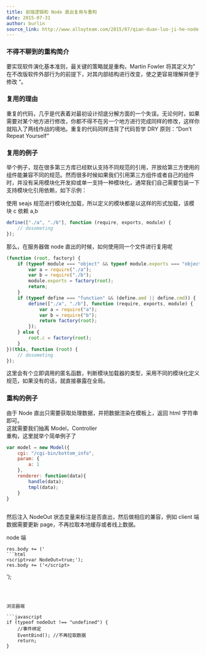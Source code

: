 ```yaml
---
title: 前端逻辑和 Node 直出复用与重构
date: 2015-07-31
author: burlin
source_link: http://www.alloyteam.com/2015/07/qian-duan-luo-ji-he-node-zhi-chu-fu-yong-yu-zhong-gou-2/
---
```


<!-- {% raw %} - for jekyll -->

### 不得不聊到的重构简介

要实现软件演化基本准则，最关键的策略就是重构，Martin Fowler 将其定义为” 在不改版软件外部行为的前提下，对其内部结构进行改变，使之更容易理解并便于修改 “。

### [](http://www.alloyteam.com/2015/07/qian-duan-luo-ji-he-node-zhi-chu-fu-yong-yu-zhong-gou-2/#_2)复用的理由

重复的代码，几乎是代表着对最初设计彻底分解方面的一个失误。无论何时，如果需要对某个地方进行修改，你都不得不在另一个地方进行完成同样的修改，这样你就陷入了两线作战的境地。重复的代码同样违背了代码哲学 DRY 原则：”Don’t Repeat Yourself“  

### [](http://www.alloyteam.com/2015/07/qian-duan-luo-ji-he-node-zhi-chu-fu-yong-yu-zhong-gou-2/#_3)复用的例子

举个例子，现在很多第三方库已经默认支持不同规范的引用，开放给第三方使用的组件能兼容不同的规范。然而很多时候如果我们引用第三方组件或者自己的组件时，并没有采用模块化开发抑或单一支持一种模块化，通常我们自己需要包装一下支持模块化引用依赖，如下示例：

使用 seajs 规范进行模块化加载，所以定义的模块都是以这样的形式加载，该模块 c 依赖 a,b

```javascript
define(["./a", "./b"], function (require, exports, module) {
    // dosometing
});
```

那么，在服务器做 node 直出的时候，如何使用同一个文件进行复用呢

```javascript
(function (root, factory) {
    if (typeof module === "object" && typeof module.exports === "object") {
        var a = require("./a");
        var b = require("./b");
        module.exports = factory(root);
        return;
    }
    if (typeof define === "function" && (define.amd || define.cmd)) {
        define(["./a", "./b"], function (require, exports, module) {
            var a = require("a");
            var b = require("b");
            return factory(root);
        });
    } else {
        root.c = factory(root);
    }
})(this, function (root) {
    // dosometing
});
```

这里会有个立即调用的匿名函数，判断模块加载器的类型，采用不同的模块化定义规范，如果没有的话，就直接暴露在全局。

### [](http://www.alloyteam.com/2015/07/qian-duan-luo-ji-he-node-zhi-chu-fu-yong-yu-zhong-gou-2/#_4)重构的例子

由于 Node 直出只需要获取处理数据，并把数据渲染在模板上，返回 html 字符串即可。  
这就需要我们抽离 Model，Controller  
重构，这里就举个简单例子了

```javascript
var model = new Model({
    cgi: "/cgi-bin/bottom_info",
    param: {
        a: 1
    },
    renderer: function(data){
        handle(data);
        tmpl(data);
    }
}
 
```

然后注入 NodeOut 状态变量来标注是否直出，然后做相应的兼容，例如 client 端数据需要更新 page，不再拉取本地缓存或者线上数据。

node 端

    res.body += ('
    ```html
    <script>var NodeOut=true;');
    res.body += ('</script>

');

 

````

浏览器端

```javascript
if (typeof nodeOut !== "undefined") {
    //事件绑定
    EventBind(); //不再拉取数据
    return;
}
````

<!-- {% endraw %} - for jekyll -->
